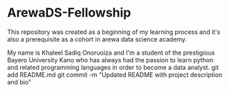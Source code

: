 # ArewaDS-Fellowship
This repository was created as a beginning of my learning process and it's also a prerequisite as a cohort in arewa data science academy.

My name is Khaleel Sadiq Onoruoiza and I'm a student of the prestigious Bayero University Kano who has always had the passion to learn python and related programming languages in order to become a data analyst.
git add README.md
git commit -m "Updated README with project description and bio"
